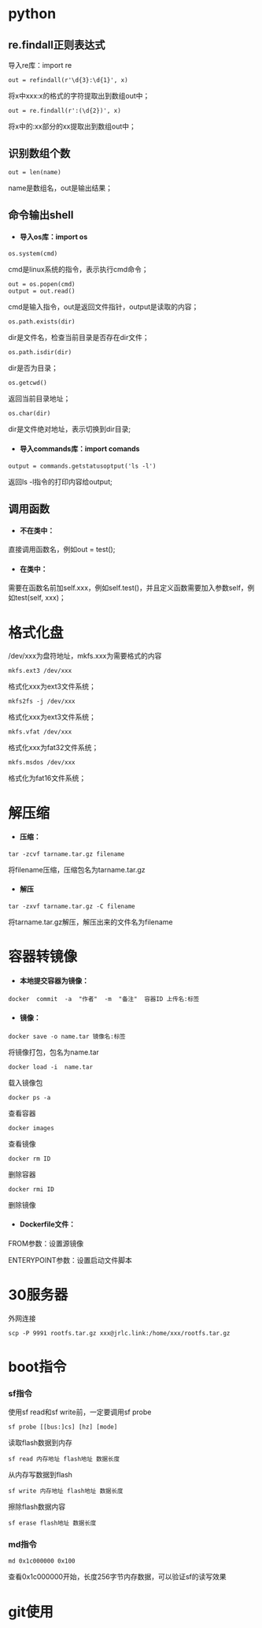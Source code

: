 # python

## re.findall正则表达式

导入re库：import re

```
out = refindall(r'\d{3}:\d{1}', x) 
```

将x中xxx:x的格式的字符提取出到数组out中；

```
out = re.findall(r':(\d{2})', x)
```

将x中的:xx部分的xx提取出到数组out中；



## 识别数组个数

```
out = len(name)
```

name是数组名，out是输出结果；



## 命令输出shell

- #### 导入os库：import os

```
os.system(cmd)
```

cmd是linux系统的指令，表示执行cmd命令；

```
out = os.popen(cmd)
output = out.read()
```

cmd是输入指令，out是返回文件指针，output是读取的内容；

```
os.path.exists(dir)
```

dir是文件名，检查当前目录是否存在dir文件；

```
os.path.isdir(dir)
```

dir是否为目录；

```
os.getcwd()
```

返回当前目录地址；

```
os.char(dir)
```

dir是文件绝对地址，表示切换到dir目录;



- #### 导入commands库：import comands

```
output = commands.getstatusoptput('ls -l')
```

返回ls -l指令的打印内容给output;



## 调用函数

- #### 不在类中：


直接调用函数名，例如out = test();

- #### 在类中：


需要在函数名前加self.xxx，例如self.test()，并且定义函数需要加入参数self，例如test(self, xxx)；



# 格式化盘

/dev/xxx为盘符地址，mkfs.xxx为需要格式的内容

```
mkfs.ext3 /dev/xxx
```

格式化xxx为ext3文件系统；

```
mkfs2fs -j /dev/xxx
```

格式化xxx为ext3文件系统；

```
mkfs.vfat /dev/xxx
```

格式化xxx为fat32文件系统；

```
mkfs.msdos /dev/xxx
```

格式化为fat16文件系统；



# 解压缩

- #### 压缩：


```
tar -zcvf tarname.tar.gz filename
```

将filename压缩，压缩包名为tarname.tar.gz

- #### 解压


```
tar -zxvf tarname.tar.gz -C filename
```

将tarname.tar.gz解压，解压出来的文件名为filename



# 容器转镜像

- #### 本地提交容器为镜像：


```
docker  commit  -a  "作者"  -m  "备注"  容器ID 上传名:标签
```

- #### 镜像：


```
docker save -o name.tar 镜像名:标签
```

将镜像打包，包名为name.tar

```
docker load -i  name.tar
```

载入镜像包

```
docker ps -a
```

查看容器

```
docker images
```

查看镜像

```
docker rm ID
```

删除容器

```
docker rmi ID
```

删除镜像

- #### Dockerfile文件：


FROM参数：设置源镜像

ENTERYPOINT参数：设置启动文件脚本



# 30服务器

外网连接

```
scp -P 9991 rootfs.tar.gz xxx@jrlc.link:/home/xxx/rootfs.tar.gz
```



# boot指令

### sf指令

使用sf read和sf write前，一定要调用sf probe

```
sf probe [[bus:]cs] [hz] [mode]
```

读取flash数据到内存

```
sf read 内存地址 flash地址 数据长度
```

从内存写数据到flash

```
sf write 内存地址 flash地址 数据长度
```

擦除flash数据内容

```
sf erase flash地址 数据长度
```





### md指令

```
md 0x1c000000 0x100
```

查看0x1c000000开始，长度256字节内存数据，可以验证sf的读写效果



# git使用





















